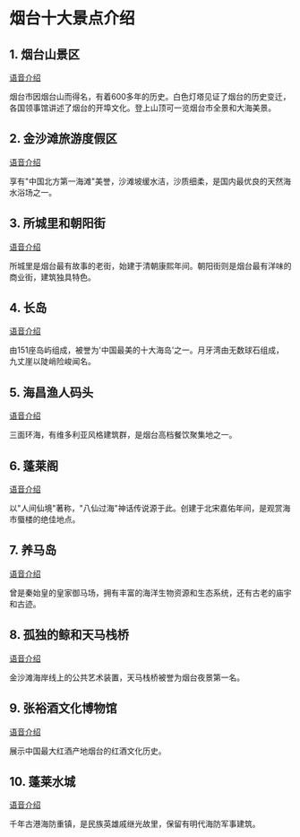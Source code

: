 # 烟台十大景点介绍

## 1. 烟台山景区
[语音介绍](/Users/superhuang/Documents/TraeCN/Check/t2a_烟台山景区是烟台市的_20250421_145730.mp3)

烟台市因烟台山而得名，有着600多年的历史。白色灯塔见证了烟台的历史变迁，各国领事馆讲述了烟台的开埠文化。登上山顶可一览烟台市全景和大海美景。

## 2. 金沙滩旅游度假区
[语音介绍](/Users/superhuang/Documents/TraeCN/Check/t2a_金沙滩旅游度假区享有_20250421_145744.mp3)

享有"中国北方第一海滩"美誉，沙滩坡缓水洁，沙质细柔，是国内最优良的天然海水浴场之一。

## 3. 所城里和朝阳街
[语音介绍](/Users/superhuang/Documents/TraeCN/Check/t2a_所城里是烟台最有故事_20250421_145800.mp3)

所城里是烟台最有故事的老街，始建于清朝康熙年间。朝阳街则是烟台最有洋味的商业街，建筑独具特色。

## 4. 长岛
[语音介绍](/Users/superhuang/Documents/TraeCN/Check/t2a_长岛由151座岛屿组_20250421_145813.mp3)

由151座岛屿组成，被誉为'中国最美的十大海岛'之一。月牙湾由无数球石组成，九丈崖以陡峭险峻闻名。

## 5. 海昌渔人码头
[语音介绍](/Users/superhuang/Documents/TraeCN/Check/t2a_海昌渔人码头三面环海_20250421_145826.mp3)

三面环海，有维多利亚风格建筑群，是烟台高档餐饮聚集地之一。

## 6. 蓬莱阁
[语音介绍](/Users/superhuang/Documents/TraeCN/Check/t2a_蓬莱阁以'人间仙境'_20250421_145841.mp3)

以"人间仙境"著称，"八仙过海"神话传说源于此。创建于北宋嘉佑年间，是观赏海市蜃楼的绝佳地点。

## 7. 养马岛
[语音介绍](/Users/superhuang/Documents/TraeCN/Check/t2a_养马岛曾是秦始皇的皇_20250421_145855.mp3)

曾是秦始皇的皇家御马场，拥有丰富的海洋生物资源和生态系统，还有古老的庙宇和古迹。

## 8. 孤独的鲸和天马栈桥
[语音介绍](/Users/superhuang/Documents/TraeCN/Check/t2a_孤独的鲸和天马栈桥位_20250421_145910.mp3)

金沙滩海岸线上的公共艺术装置，天马栈桥被誉为烟台夜景第一名。

## 9. 张裕酒文化博物馆
[语音介绍](/Users/superhuang/Documents/TraeCN/Check/t2a_张裕酒文化博物馆展示_20250421_145923.mp3)

展示中国最大红酒产地烟台的红酒文化历史。

## 10. 蓬莱水城
[语音介绍](/Users/superhuang/Documents/TraeCN/Check/t2a_蓬莱水城是千年古港海_20250421_145939.mp3)

千年古港海防重镇，是民族英雄戚继光故里，保留有明代海防军事建筑。